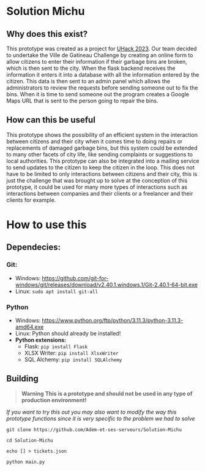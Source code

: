 # Solution Michu

## Why does this exist?

This prototype was created as a project for [UHack 2023](https://www.peso-outaouais.ca/evenement/uhack-2023/). Our team decided to undertake the Ville de Gatineau Challenge by creating an online form to allow citizens to enter their information if their garbage bins are broken, which is then sent to the city. When the flask backend receives the information it enters it into a database with all the information entered by the citizen. This data is then sent to an admin panel which allows the administrators to review the requests before sending someone out to fix the bins. When it is time to send someone out the program creates a Google Maps URL that is sent to the person going to repair the bins.

## How can this be useful

This prototype shows the possibility of an efficient system in the interaction between citizens and their city when it comes time to doing repairs or replacements of damaged garbage bins, but this system could be extended to many other facets of city life, like sending complaints or suggestions to local authorities. This prototype can also be integrated into a mailing service to send updates to the citizen to keep the citizen in the loop. This does not have to be limited to only interactions between citizens and their city, this is just the challenge that was brought up to solve at the conception of this prototype, it could be used for many more types of interactions such as interactions between companies and their clients or a freelancer and their clients for example.

# How to use this

## Dependecies:
### Git:
 - Windows: https://github.com/git-for-windows/git/releases/download/v2.40.1.windows.1/Git-2.40.1-64-bit.exe 
 - Linux: `sudo apt install git-all`
### Python
 - Windows: https://www.python.org/ftp/python/3.11.3/python-3.11.3-amd64.exe
 - Linux: Python should already be installed!
 - **Python extensions:**
	 -  Flask: `pip install Flask`
	 -  XLSX Writer: `pip install XlsxWriter`
	 - SQL Alchemy: `pip install SQLAlchemy`

## Building

> __Warning__
> **This is a prototype and should not be used in any type of production environment!**

*If you want to try this out you may also want to modify the way this prototype functions since it is very specific to the problem we had to solve*

`git clone https://github.com/Adem-et-ses-serveurs/Solution-Michu`

`cd Solution-Michu`

`echo [] > tickets.json`

`python main.py`
